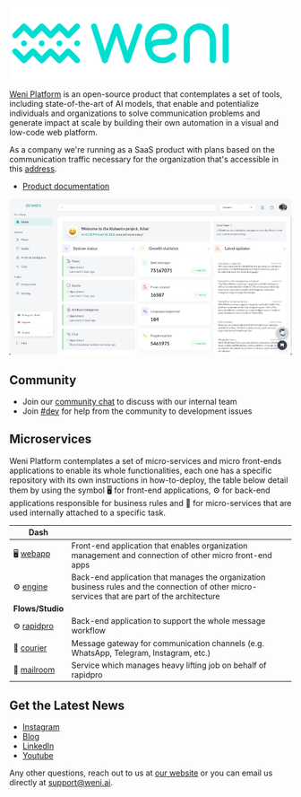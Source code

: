 <img src="https://github.com/Ilhasoft/weni-platform/raw/main/images/logos/png/weni-396x129-color.png" data-canonical-src="https://github.com/Ilhasoft/weni-platform/raw/main/images/logos/png/weni-396x129-color.png" width="396"/>

[Weni Platform](https://weni.ai) is an open-source product that contemplates a set of tools, including state-of-the-art of AI models, that enable and potentialize individuals and organizations to solve communication problems and generate impact at scale by building their own automation in a visual and low-code web platform.

As a company we're running as a SaaS product with plans based on the communication traffic necessary for the organization that's accessible in this [address](https://dash.weni.ai).

- [Product documentation](https://docs.weni.ai)

<img src="https://github.com/Ilhasoft/weni-platform/raw/main/images/product/home.png" data-canonical-src="https://github.com/Ilhasoft/weni-platform/raw/main/images/product/home.png"/>

## Community

- Join our [community chat](https://community-chat.weni.ai) to discuss with our internal team
- Join [#dev](https://community-chat.weni.ai/channel/dev) for help from the community to development issues

## Microservices

Weni Platform contemplates a set of micro-services and micro front-ends applications to enable its whole functionalities, each one has a specific repository with its own instructions in how-to-deploy, the table below detail them by using the symbol 🖥️  for front-end applications, ⚙️ for back-end applications responsible for business rules and 🧩 for micro-services that are used internally attached to a specific task.

| Dash                                                |                                                              |
| --------------------------------------------------- | ------------------------------------------------------------ |
| 🖥️ [webapp](https://github.com/Ilhasoft/weni-webapp) | Front-end application that enables organization management and connection of other micro front-end apps |
| ⚙️ [engine](https://github.com/Ilhasoft/weni-engine) | Back-end application that manages the organization business rules and the connection of other micro-services that are part of the architecture |
| **Flows/Studio**                                    |                                                              |
| ⚙️ [rapidpro](https://github.com/ilhasoft/rapidpro)  | Back-end application to support the whole message workflow   |
| 🧩 [courier](https://github.com/ilhasoft/courier)    | Message gateway for communication channels (e.g. WhatsApp, Telegram, Instagram, etc.) |
| 🧩 [mailroom](https://github.com/ilhasoft/mailroom)  | Service which manages heavy lifting job on behalf of rapidpro |


## Get the Latest News

- [Instagram](https://instagram.com/weni.ai)
- [Blog](https://weni.ai/blog/)
- [LinkedIn](https://www.linkedin.com/company/weniai)
- [Youtube](https://www.youtube.com/c/WeniPlatform)

Any other questions, reach out to us at [our website](https://weni.ai) or you can email us directly at [support@weni.ai](mailto:support@weni.ai).

